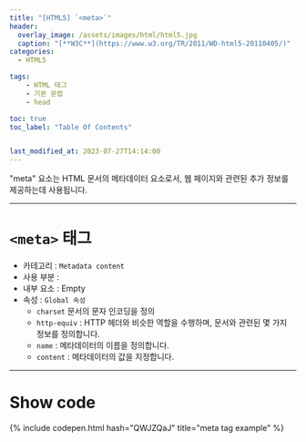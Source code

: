 ```yaml
---
title: "[HTML5] `<meta>`"
header:
  overlay_image: /assets/images/html/html5.jpg
  caption: "[**W3C**](https://www.w3.org/TR/2011/WD-html5-20110405/)"
categories:
  - HTML5

tags:
    - HTML 태그
    - 기본 문법
    - head

toc: true
toc_label: "Table Of Contents"


last_modified_at: 2023-07-27T14:14:00
---
```


"meta" 요소는 HTML 문서의 메타데이터 요소로서, 웹 페이지와 관련된 추가 정보를 제공하는데 사용됩니다. 

---

# `<meta>` 태그

- 카테고리 : `Metadata content`
- 사용 부분 : 
- 내부 요소 : Empty
- 속성 : `Global 속성`
  - `charset` 문서의 문자 인코딩을 정의
  - `http-equiv` : HTTP 헤더와 비슷한 역할을 수행하며, 문서와 관련된 몇 가지 정보를 정의합니다.
  - `name` : 메타데이터의 이름을 정의합니다.
  - `content` : 메타데이터의 값을 지정합니다.

---

# Show code
{% include codepen.html hash="QWJZQaJ" title="meta tag example" %}